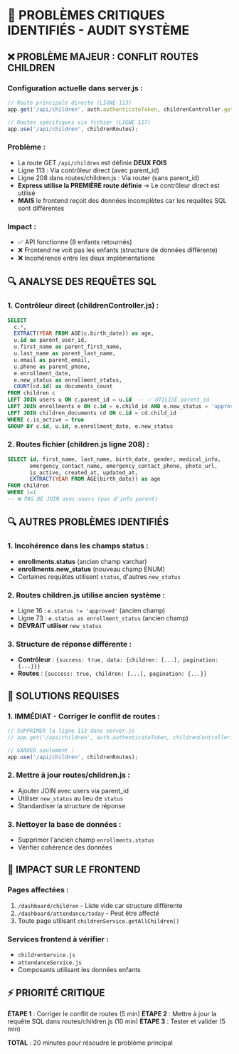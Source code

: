 # 🚨 PROBLÈMES CRITIQUES IDENTIFIÉS - AUDIT SYSTÈME

## ❌ **PROBLÈME MAJEUR : CONFLIT ROUTES CHILDREN**

### **Configuration actuelle dans server.js :**
```javascript
// Route principale directe (LIGNE 113)
app.get('/api/children', auth.authenticateToken, childrenController.getAllChildren);

// Routes spécifiques via fichier (LIGNE 117)
app.use('/api/children', childrenRoutes);
```

### **Problème :**
- La route GET `/api/children` est définie **DEUX FOIS**
- Ligne 113 : Via contrôleur direct (avec parent_id)
- Ligne 208 dans routes/children.js : Via router (sans parent_id)
- **Express utilise la PREMIÈRE route définie** → Le contrôleur direct est utilisé
- **MAIS** le frontend reçoit des données incomplètes car les requêtes SQL sont différentes

### **Impact :**
- ✅ API fonctionne (8 enfants retournés)
- ❌ Frontend ne voit pas les enfants (structure de données différente)
- ❌ Incohérence entre les deux implémentations

## 🔍 **ANALYSE DES REQUÊTES SQL**

### **1. Contrôleur direct (childrenController.js) :**
```sql
SELECT 
  c.*,
  EXTRACT(YEAR FROM AGE(c.birth_date)) as age,
  u.id as parent_user_id,
  u.first_name as parent_first_name,
  u.last_name as parent_last_name,
  u.email as parent_email,
  u.phone as parent_phone,
  e.enrollment_date,
  e.new_status as enrollment_status,
  COUNT(cd.id) as documents_count
FROM children c
LEFT JOIN users u ON c.parent_id = u.id  -- ✅ UTILISE parent_id
LEFT JOIN enrollments e ON c.id = e.child_id AND e.new_status = 'approved'
LEFT JOIN children_documents cd ON c.id = cd.child_id
WHERE c.is_active = true
GROUP BY c.id, u.id, e.enrollment_date, e.new_status
```

### **2. Routes fichier (children.js ligne 208) :**
```sql
SELECT id, first_name, last_name, birth_date, gender, medical_info, 
       emergency_contact_name, emergency_contact_phone, photo_url, 
       is_active, created_at, updated_at,
       EXTRACT(YEAR FROM AGE(birth_date)) as age
FROM children 
WHERE 1=1
-- ❌ PAS DE JOIN avec users (pas d'info parent)
```

## 🔍 **AUTRES PROBLÈMES IDENTIFIÉS**

### **1. Incohérence dans les champs status :**
- **enrollments.status** (ancien champ varchar)
- **enrollments.new_status** (nouveau champ ENUM)
- Certaines requêtes utilisent `status`, d'autres `new_status`

### **2. Routes children.js utilise ancien système :**
- Ligne 16 : `e.status != 'approved'` (ancien champ)
- Ligne 73 : `e.status as enrollment_status` (ancien champ)
- **DEVRAIT utiliser** `new_status`

### **3. Structure de réponse différente :**
- **Contrôleur** : `{success: true, data: {children: [...], pagination: {...}}}`
- **Routes** : `{success: true, children: [...], pagination: {...}}`

## 🎯 **SOLUTIONS REQUISES**

### **1. IMMÉDIAT - Corriger le conflit de routes :**
```javascript
// SUPPRIMER la ligne 113 dans server.js
// app.get('/api/children', auth.authenticateToken, childrenController.getAllChildren);

// GARDER seulement :
app.use('/api/children', childrenRoutes);
```

### **2. Mettre à jour routes/children.js :**
- Ajouter JOIN avec users via parent_id
- Utiliser `new_status` au lieu de `status`
- Standardiser la structure de réponse

### **3. Nettoyer la base de données :**
- Supprimer l'ancien champ `enrollments.status`
- Vérifier cohérence des données

## 🚨 **IMPACT SUR LE FRONTEND**

### **Pages affectées :**
1. `/dashboard/children` - Liste vide car structure différente
2. `/dashboard/attendance/today` - Peut être affecté
3. Toute page utilisant `childrenService.getAllChildren()`

### **Services frontend à vérifier :**
- `childrenService.js`
- `attendanceService.js`
- Composants utilisant les données enfants

## ⚡ **PRIORITÉ CRITIQUE**

**ÉTAPE 1** : Corriger le conflit de routes (5 min)
**ÉTAPE 2** : Mettre à jour la requête SQL dans routes/children.js (10 min)
**ÉTAPE 3** : Tester et valider (5 min)

**TOTAL** : 20 minutes pour résoudre le problème principal
